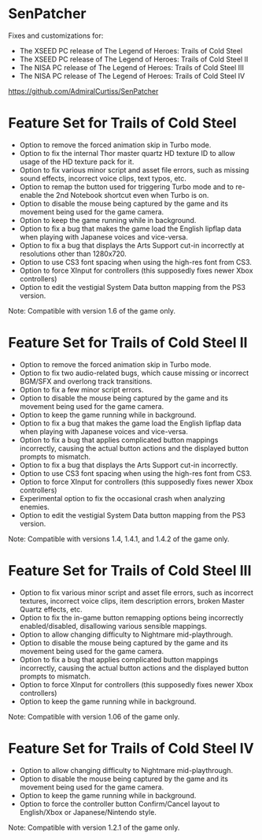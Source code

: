 SenPatcher
==========

Fixes and customizations for:
- The XSEED PC release of The Legend of Heroes: Trails of Cold Steel
- The XSEED PC release of The Legend of Heroes: Trails of Cold Steel II
- The NISA PC release of The Legend of Heroes: Trails of Cold Steel III
- The NISA PC release of The Legend of Heroes: Trails of Cold Steel IV

https://github.com/AdmiralCurtiss/SenPatcher


Feature Set for Trails of Cold Steel
====================================

* Option to remove the forced animation skip in Turbo mode.
* Option to fix the internal Thor master quartz HD texture ID to allow usage of the HD texture pack for it.
* Option to fix various minor script and asset file errors, such as missing sound effects, incorrect voice clips, text typos, etc.
* Option to remap the button used for triggering Turbo mode and to re-enable the 2nd Notebook shortcut even when Turbo is on.
* Option to disable the mouse being captured by the game and its movement being used for the game camera.
* Option to keep the game running while in background.
* Option to fix a bug that makes the game load the English lipflap data when playing with Japanese voices and vice-versa.
* Option to fix a bug that displays the Arts Support cut-in incorrectly at resolutions other than 1280x720.
* Option to use CS3 font spacing when using the high-res font from CS3.
* Option to force XInput for controllers (this supposedly fixes newer Xbox controllers)
* Option to edit the vestigial System Data button mapping from the PS3 version.

Note: Compatible with version 1.6 of the game only.


Feature Set for Trails of Cold Steel II
=======================================

* Option to remove the forced animation skip in Turbo mode.
* Option to fix two audio-related bugs, which cause missing or incorrect BGM/SFX and overlong track transitions.
* Option to fix a few minor script errors.
* Option to disable the mouse being captured by the game and its movement being used for the game camera.
* Option to keep the game running while in background.
* Option to fix a bug that makes the game load the English lipflap data when playing with Japanese voices and vice-versa.
* Option to fix a bug that applies complicated button mappings incorrectly, causing the actual button actions and the displayed button prompts to mismatch.
* Option to fix a bug that displays the Arts Support cut-in incorrectly.
* Option to use CS3 font spacing when using the high-res font from CS3.
* Option to force XInput for controllers (this supposedly fixes newer Xbox controllers)
* Experimental option to fix the occasional crash when analyzing enemies.
* Option to edit the vestigial System Data button mapping from the PS3 version.

Note: Compatible with versions 1.4, 1.4.1, and 1.4.2 of the game only.


Feature Set for Trails of Cold Steel III
========================================

* Option to fix various minor script and asset file errors, such as incorrect textures, incorrect voice clips, item description errors, broken Master Quartz effects, etc.
* Option to fix the in-game button remapping options being incorrectly enabled/disabled, disallowing various sensible mappings.
* Option to allow changing difficulty to Nightmare mid-playthrough.
* Option to disable the mouse being captured by the game and its movement being used for the game camera.
* Option to fix a bug that applies complicated button mappings incorrectly, causing the actual button actions and the displayed button prompts to mismatch.
* Option to force XInput for controllers (this supposedly fixes newer Xbox controllers)
* Option to keep the game running while in background.

Note: Compatible with version 1.06 of the game only.

Feature Set for Trails of Cold Steel IV
=======================================

* Option to allow changing difficulty to Nightmare mid-playthrough.
* Option to disable the mouse being captured by the game and its movement being used for the game camera.
* Option to keep the game running while in background.
* Option to force the controller button Confirm/Cancel layout to English/Xbox or Japanese/Nintendo style.

Note: Compatible with version 1.2.1 of the game only.

